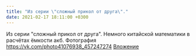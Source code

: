 ```yaml
---
title: "Из серии \"сложный прикол от друга\"."
date: 2021-02-17 18:11:00 +0300
---
```


Из серии "сложный прикол от друга".
Немного китайской математики в расчётах ёмкости акб.
Фотография
<a class="vk-attach" href="https://vk.com/photo41076938_457247274">https://vk.com/photo41076938_457247274</a>
<a class="vk-attach" href="https://vk.com/photo41076938_457247274">Вложение</a>
